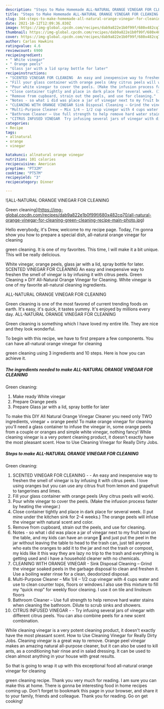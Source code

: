 ```yaml
---
description: "Steps to Make Homemade ALL-NATURAL ORANGE VINEGAR FOR CLEANING  Green cleaning"
title: "Steps to Make Homemade ALL-NATURAL ORANGE VINEGAR FOR CLEANING  Green cleaning"
slug: 344-steps-to-make-homemade-all-natural-orange-vinegar-for-cleaning-green-cleaning
date: 2021-10-12T12:09:36.830Z
image: https://img-global.cpcdn.com/recipes/dab9a822e1b0f99f/680x482cq70/all-natural-orange-vinegar-for-cleaning-green-cleaning-recipe-main-photo.jpg
thumbnail: https://img-global.cpcdn.com/recipes/dab9a822e1b0f99f/680x482cq70/all-natural-orange-vinegar-for-cleaning-green-cleaning-recipe-main-photo.jpg
cover: https://img-global.cpcdn.com/recipes/dab9a822e1b0f99f/680x482cq70/all-natural-orange-vinegar-for-cleaning-green-cleaning-recipe-main-photo.jpg
author: Carlos Hawkins
ratingvalue: 4.6
reviewcount: 6900
recipeingredient:
- " White vinegar"
- " Orange peels"
- "Glass jar with a lid spray bottle for later"
recipeinstructions:
- "SCENTED VINEGAR FOR CLEANING  An easy and inexpensive way to freshen the smell of vinegar is by infusing it with citrus peels. I love using oranges but you can use any citrus fruit from lemon and grapefruit to tangerines and limes."
- "Fill your glass container with orange peels (Any citrus peels will work)."
- "Pour white vinegar to cover the peels. (Make the infusion process faster by heating the vinegar.)"
- "Close container tightly and place in dark place for several week. (I put mine under the kitchen sink for 2-4 weeks.) The orange peels will infuse the vinegar with natural scent and color."
- "Remove from cupboard, strain out the peels, and use for cleaning."
- "Notes - so what i did was place a jar of vinegar next to my fruit bowl on the table, and my kids can have an orange 🍊 and just put the peel in the jar without leaving the table to head to the trash can, just tell anyone who eats the oranges to add it to the jar and not the trash or compost, my kids like it this way they are lazy no trip to the trash and everything is getting used and i have a household cleaner with no chemicals."
- "CLEANING WITH ORANGE VINEGAR Sink Disposal Cleaning – Grind the vinegar soaked peels in the garbage disposal to clean and freshen it. Use a boiling water rinse for a clean, deodorized disposal."
- "Multi-Purpose Cleaner – Mix 1/4 – 1/2 cup vinegar with 4 cups water and use to clean counter tops, floors or windows.I also use this mixture to fill my “quick mop” for weekly floor cleaning. I use it on tile and linoleum floors"
- "Bathroom Cleaner – Use full strength to help remove hard water stains when cleaning the bathroom. Dilute to scrub sinks and showers."
- "CITRUS INFUSED VINEGAR  Try infusing several jars of vinegar with different citrus peels. You can also combine peels for a new scent combination."
categories:
- Recipe
tags:
- allnatural
- orange
- vinegar

katakunci: allnatural orange vinegar 
nutrition: 101 calories
recipecuisine: American
preptime: "PT32M"
cooktime: "PT57M"
recipeyield: "3"
recipecategory: Dinner

---
```



![ALL-NATURAL ORANGE VINEGAR FOR CLEANING

Green cleaning](https://img-global.cpcdn.com/recipes/dab9a822e1b0f99f/680x482cq70/all-natural-orange-vinegar-for-cleaning-green-cleaning-recipe-main-photo.jpg)

Hello everybody, it's Drew, welcome to my recipe page. Today, I'm gonna show you how to prepare a special dish, all-natural orange vinegar for cleaning

green cleaning. It is one of my favorites. This time, I will make it a bit unique. This will be really delicious.

White vinegar, orange peels, glass jar with a lid, spray bottle for later. SCENTED VINEGAR FOR CLEANING An easy and inexpensive way to freshen the smell of vinegar is by infusing it with citrus peels. Green Cleaning » DIY All-Natural Orange Vinegar for Cleaning. White vinegar is one of my favorite all-natural cleaning ingredients.

ALL-NATURAL ORANGE VINEGAR FOR CLEANING

Green cleaning is one of the most favored of current trending foods on earth. It's easy, it's quick, it tastes yummy. It's enjoyed by millions every day. ALL-NATURAL ORANGE VINEGAR FOR CLEANING

Green cleaning is something which I have loved my entire life. They are nice and they look wonderful.


To begin with this recipe, we have to first prepare a few components. You can have all-natural orange vinegar for cleaning

green cleaning using 3 ingredients and 10 steps. Here is how you can achieve it.

<!--inarticleads1-->

##### The ingredients needed to make ALL-NATURAL ORANGE VINEGAR FOR CLEANING

Green cleaning:

1. Make ready  White vinegar
1. Prepare  Orange peels
1. Prepare Glass jar with a lid, spray bottle for later


To make this DIY All Natural Orange Vinegar Cleaner you need only TWO ingredients, vinegar + orange peels! To make orange vinegar for cleaning you&#39;ll need a glass container to infuse the vinegar in, some orange peels from a couple or oranges and simple white vinegar, nothing fancy! While cleaning vinegar is a very potent cleaning product, it doesn&#39;t exactly have the most pleasant scent. How to Use Cleaning Vinegar for Really Dirty Jobs. 

<!--inarticleads2-->

##### Steps to make ALL-NATURAL ORANGE VINEGAR FOR CLEANING

Green cleaning:

1. SCENTED VINEGAR FOR CLEANING -  - An easy and inexpensive way to freshen the smell of vinegar is by infusing it with citrus peels. I love using oranges but you can use any citrus fruit from lemon and grapefruit to tangerines and limes.
1. Fill your glass container with orange peels (Any citrus peels will work).
1. Pour white vinegar to cover the peels. (Make the infusion process faster by heating the vinegar.)
1. Close container tightly and place in dark place for several week. (I put mine under the kitchen sink for 2-4 weeks.) The orange peels will infuse the vinegar with natural scent and color.
1. Remove from cupboard, strain out the peels, and use for cleaning.
1. Notes - so what i did was place a jar of vinegar next to my fruit bowl on the table, and my kids can have an orange 🍊 and just put the peel in the jar without leaving the table to head to the trash can, just tell anyone who eats the oranges to add it to the jar and not the trash or compost, my kids like it this way they are lazy no trip to the trash and everything is getting used and i have a household cleaner with no chemicals.
1. CLEANING WITH ORANGE VINEGAR - Sink Disposal Cleaning – Grind the vinegar soaked peels in the garbage disposal to clean and freshen it. Use a boiling water rinse for a clean, deodorized disposal.
1. Multi-Purpose Cleaner – Mix 1/4 – 1/2 cup vinegar with 4 cups water and use to clean counter tops, floors or windows.I also use this mixture to fill my “quick mop” for weekly floor cleaning. I use it on tile and linoleum floors
1. Bathroom Cleaner – Use full strength to help remove hard water stains when cleaning the bathroom. Dilute to scrub sinks and showers.
1. CITRUS INFUSED VINEGAR -  - Try infusing several jars of vinegar with different citrus peels. You can also combine peels for a new scent combination.


While cleaning vinegar is a very potent cleaning product, it doesn&#39;t exactly have the most pleasant scent. How to Use Cleaning Vinegar for Really Dirty Jobs. Cleaning vinegar is a great way to remove. Orange peel vinegar makes an amazing natural all-purpose cleaner, but it can also be used to kill ants, as a conditioning hair rinse and in salad dressing. It can be used to clean almost anything in your house with great results. 

So that is going to wrap it up with this exceptional food all-natural orange vinegar for cleaning

green cleaning recipe. Thank you very much for reading. I am sure you can make this at home. There is gonna be interesting food in home recipes coming up. Don't forget to bookmark this page in your browser, and share it to your family, friends and colleague. Thank you for reading. Go on get cooking!
